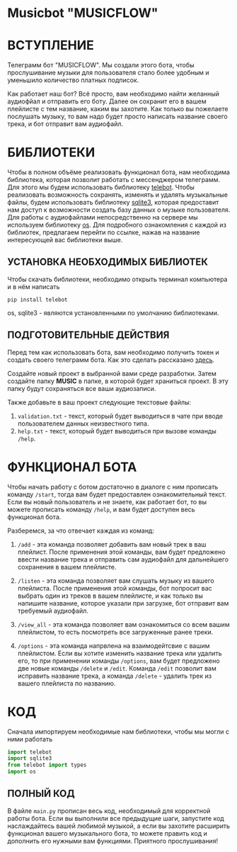 # Musicbot "MUSICFLOW"

# ВСТУПЛЕНИЕ
Телеграмм бот "MUSICFLOW". Мы создали этого бота, чтобы прослушивание музыки для пользователя стало более удобным и уменьшило количество платных подписок. 

Как работает наш бот? Всё просто, вам необходимо найти желанный аудиофйал и отправить его боту. Далее он сохранит его в вашем плейлисте с тем название, каким вы захотите. 
Как только вы пожелаете послушать музыку, то вам надо будет просто написать название своего трека, и бот отправит вам аудиофайл.

# БИБЛИОТЕКИ
Чтобы в полном объёме реализовать функционал бота, нам необходима библиотека, которая позволит работать с мессенджером телеграмм. Для этого мы будем использовать библиотеку [telebot](https://pypi.org/project/pyTelegramBotAPI/0.3.0/). 
Чтобы реализовать возможность сохранять, изменять и удалять музыкальные файлы, будем использовать библиотеку [sqlite3](https://docs.python.org/3/library/sqlite3.html), которая предоставит нам доступ к возможности создать базу данных о музыке пользователя. 
Для работы с аудиофайлами непосредственно на сервере мы используем библиотеку [os](https://docs.python.org/3/library/os.html).
Для подробного ознакомления с каждой из библиотек, предлагаем перейти по ссылке, нажав на название интересующей вас библиотеки выше.

## УСТАНОВКА НЕОБХОДИМЫХ БИБЛИОТЕК

Чтобы скачать библиотеки, необходимо открыть терминал компьютера и в нём написать

```
pip install telebot
```
os, sqlite3 - являются установленными по умолчанию библиотеками.

## ПОДГОТОВИТЕЛЬНЫЕ ДЕЙСТВИЯ
Перед тем как использовать бота, вам необходимо получить токен и создать своего телеграмм бота. Как это сделать рассказано [здесь](https://docs.radist.online/radist.online-docs/nashi-produkty/radist-web/podklyucheniya/telegram-bot/instrukciya-po-sozdaniyu-i-nastroiki-bota-v-botfather).

Создайте новый проект в выбранной вами среде разработки. Затем создайте папку **MUSIC** в папке, в которой будет храниться проект. В эту папку будут сохраняться все ваши аудиозаписи.

Также добавьте в ваш проект следующие текстовые файлы:

1. `validation.txt` - текст, который будет выводиться в чате при вводе пользователем данных неизвестного типа.
2. `help.txt` - текст, который будет выводиться при вызове команды `/help`.

# ФУНКЦИОНАЛ БОТА
Чтобы начать работу с ботом достаточно в диалоге с ним прописать команду `/start`, тогда вам будет предоставлен ознакомительный текст. Если вы новый пользователь и не знаете, как работает бот, то вы можете прописать команду `/help`, и вам будет доступен весь функционал бота. 

Разберемся, за что отвечает каждая из команд:

1. `/add` - эта команда позволяет добавить вам новый трек в ваш плейлист. После применения этой команды, вам будет предложено ввести название трека и отправить сам аудиофайл для дальнейшего сохранения в вашем плейлисте.

2. `/listen` - эта команда позволяет вам слушать музыку из вашего плейлиста. После применения этой команды, бот попросит вас выбрать один из треков в вашем плейлисте, и как только вы напишите название, которое указали при загрузке, бот отправит вам требуемый аудиофайл.

3. `/view_all` - эта команда позволяет вам ознакомиться со всем вашим плейлистом, то есть посмотреть все загруженные ранее треки.

4. `/options` - эта команда напрвлена на взаимодейтсвие с вашим плейлистом. Если вы хотите изменить название трека или удалить его, то при применении команды `/options`, вам будет предложено две новые команды `/delete` и `/edit`. Команда `/edit` позволит вам исправить название трека, а команда `/delete` - удалить трек из вашего плейлиста по названию.

# КОД
Сначала импортируем необходимые нам библиотеки, чтобы мы могли с ними работать
```python
import telebot
import sqlite3
from telebot import types
import os
```

## ПОЛНЫЙ КОД
В файле `main.py` прописан весь код, необходимый для корректной работы бота. Если вы выполнили все предыдущие шаги, запустите код наслаждайтесь вашей любимой музыкой, а если вы захотите расширить функционал вашего музыкального бота, то можете править код и дополнить его нужными вам функциями. Приятного прослушивания!